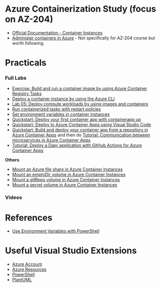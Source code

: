 # Azure Containerization Study (focus on AZ-204)

- [Official Documentation - Container Instances](https://learn.microsoft.com/en-us/azure/container-instances/container-instances-overview)
- [Administer containers in Azure](https://learn.microsoft.com/en-us/training/paths/administer-containers-in-azure/) - Not specifically for AZ-204 course but worth following.

# Practicals

### Full Labs
- [Exercise: Build and run a container image by using Azure Container Registry Tasks](https://learn.microsoft.com/en-us/training/modules/publish-container-image-to-azure-container-registry/6-build-run-image-azure-container-registry)
- [Deploy a container instance by using the Azure CLI](https://learn.microsoft.com/en-us/training/modules/create-run-container-images-azure-container-instances/3-run-azure-container-instances-cloud-shell)
- [Lab 05: Deploy compute workloads by using images and containers](https://microsoftlearning.github.io/AZ-204-DevelopingSolutionsforMicrosoftAzure/Instructions/Labs/AZ-204_lab_05.html)
- [Run containerized tasks with restart policies](https://learn.microsoft.com/en-us/training/modules/create-run-container-images-azure-container-instances/4-run-containerized-tasks-restart-policies)
- [Set environment variables in container instances](https://learn.microsoft.com/en-us/training/modules/create-run-container-images-azure-container-instances/5-set-environment-variables-azure-container-instances)
- [Quickstart: Deploy your first container app with containerapp up](https://learn.microsoft.com/en-us/azure/container-apps/get-started?tabs%3Dbash)
- [Quickstart: Deploy to Azure Container Apps using Visual Studio Code](https://learn.microsoft.com/en-us/azure/container-apps/deploy-visual-studio-code?source%3Drecommendations)
- [Quickstart: Build and deploy your container app from a repository in Azure Container Apps](https://learn.microsoft.com/en-us/azure/container-apps/quickstart-code-to-cloud?tabs%3Dbash%2Ccsharp%26pivots%3Dgithub-build) and then do [Tutorial: Communication between microservices in Azure Container Apps](https://learn.microsoft.com/en-us/azure/container-apps/communicate-between-microservices?source%3Drecommendations%26tabs%3Dbash%26pivots%3Dacr-remote)
- [Tutorial: Deploy a Dapr application with GitHub Actions for Azure Container Apps](https://learn.microsoft.com/en-us/azure/container-apps/dapr-github-actions?source%3Drecommendations%26tabs%3Dazure-cli)

**Others**

- [Mount an Azure file share in Azure Container Instances](https://learn.microsoft.com/en-us/azure/container-instances/container-instances-volume-azure-files)
- [Mount an emptyDir volume in Azure Container Instances](https://learn.microsoft.com/en-us/azure/container-instances/container-instances-volume-emptydir)
- [Mount a gitRepo volume in Azure Container Instances](https://learn.microsoft.com/en-us/azure/container-instances/container-instances-volume-gitrepo)
- [Mount a secret volume in Azure Container Instances](https://learn.microsoft.com/en-us/azure/container-instances/container-instances-volume-secret)

### Videos

# References

- [Use Environment Variables with PowerShell](https://learn.microsoft.com/en-us/powershell/module/microsoft.powershell.core/about/about_environment_variables?view=powershell-7.3)

# Useful Visual Studio Extensions

- [Azure Account](https://marketplace.visualstudio.com/items?itemName=ms-vscode.azure-account)
- [Azure Resources](https://marketplace.visualstudio.com/items?itemName=ms-azuretools.vscode-azureresourcegroups)
- [PowerShell](https://marketplace.visualstudio.com/items?itemName=ms-vscode.PowerShell)
- [PlantUML](https://marketplace.visualstudio.com/items?itemName=jebbs.plantuml)
